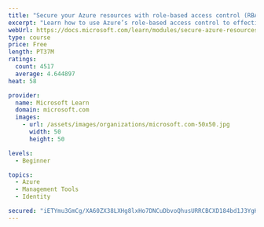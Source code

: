 ```yaml
---
title: "Secure your Azure resources with role-based access control (RBAC)"
excerpt: "Learn how to use Azure’s role-based access control to effectively manage your team’s access to Azure resources."
webUrl: https://docs.microsoft.com/learn/modules/secure-azure-resources-with-rbac/
type: course
price: Free
length: PT37M
ratings:
  count: 4517
  average: 4.644897
heat: 58

provider:
  name: Microsoft Learn
  domain: microsoft.com
  images:
    - url: /assets/images/organizations/microsoft.com-50x50.jpg
      width: 50
      height: 50

levels:
  - Beginner

topics:
  - Azure
  - Management Tools
  - Identity

secured: "iETYmu3GmCg/XA60ZX38LXHg8lxHo7DNCuDbvoQhusURRCBCXD184bd1J3YgKMW2OyEbys/JEkeoixSi5xAO4UCzu5efjXXKjhCVFeF6jVTcg60zXXywse9jptA8UvnIPOU5BrldbuPRE8UhNlKCkbnhwhrCmb7MVEKCVX9HE3lGnldVFgdFC/tnRPN9Vb8CwvaR1A3kfB0U9aj5gOGLwSQvzHHz2amdMcxKn+D6bpYCcCnchlz8ayCFJRHnTiKvIsdqmzp+rpuE0Xy4gM969lHLCb409wbcUhyHkfJNBNUHmwFXeio4p4b3u/gDWLa1g5SUgH83zLrRT6jNwgJCMAD92wZ2XYrbviTAXeBxHQ8vDqUb5f9//pTil2ak2r+ECRBdnDwOC7MbC9UTN7ouMqV4QPorwpDytAgL0qBrXvE=;cJ274Jde6w+LslWpdOttFg=="
---
```


